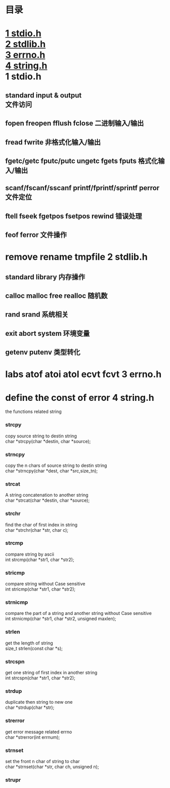 目录
=====
[1 stdio.h](#1-stdioh)<br/>
[2 stdlib.h](#2-stdlibh)<br/>
[3 errno.h](#3-errnoh)<br/>
[4 string.h](#4-stringh)<br/>
1 stdio.h
======
standard input & output<br/>
文件访问
-----
fopen freopen fflush fclose
二进制输入/输出
-----
fread fwrite
非格式化输入/输出
-----
fgetc/getc fputc/putc ungetc fgets fputs
格式化输入/输出
-----
scanf/fscanf/sscanf printf/fprintf/sprintf perror
文件定位
-----
ftell fseek fgetpos fsetpos rewind
错误处理
-----
feof ferror
文件操作
-----
remove rename tmpfile
2 stdlib.h
=====
standard library
内存操作
-----
calloc malloc free realloc 
随机数
-----
rand srand
系统相关
-----
exit abort system 
环境变量
-----
getenv putenv
类型转化
-----
labs atof atoi atol ecvt fcvt
3 errno.h
=====
define the const of error
4 string.h
=====
the functions related string
### strcpy
copy source string to destin string<br/>
char *strcpy(char *destin, char *source);
### strncpy
copy the n chars of source string to destin string<br/>
char *strncpy(char *dest, char *src,size_tn);
### strcat
A string concatenation to another string<br/>
char *strcat(char *destin, char *source);
### strchr
find the char of first index in string<br/>
char *strchr(char *str, char c);
### strcmp
compare string by ascii<br/>
int strcmp(char *str1, char *str2);
### stricmp
compare string without Case sensitive<br/>
int stricmp(char *str1, char *str2);
### strnicmp
compare the part of a string and another string without Case sensitive<br/>
int strnicmp(char *str1, char *str2, unsigned maxlen);
### strlen
get the length of string<br/>
size_t strlen(const char *s);
### strcspn
get one string of first index in another string<br/>
int strcspn(char *str1, char *str2);
### strdup
duplicate then string to new one<br/>
char *strdup(char *str);
### strerror
get error message related errno<br/>
char *strerror(int errnum);
### strnset
set the front n char of string to char<br/>
char *strnset(char *str, char ch, unsigned n);
### strupr
